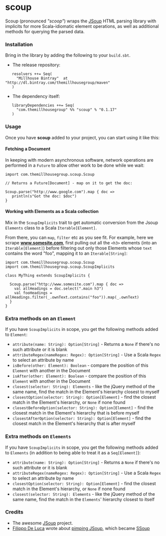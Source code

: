 scoup
============================

Scoup (pronounced _"scoop"_) wraps the [JSoup](http://jsoup.org/) HTML parsing library with implicits for more Scala-idiomatic element operations, as well as additional methods for querying the parsed data.


### Installation

Bring in the library by adding the following to your ```build.sbt```. 

  - The release repository: 

```
   resolvers ++= Seq(
     "Millhouse Bintray"  at "http://dl.bintray.com/themillhousegroup/maven"
   )
```
  - The dependency itself: 

```
   libraryDependencies ++= Seq(
     "com.themillhousegroup" %% "scoup" % "0.1.17"
   )

```

### Usage

Once you have __scoup__ added to your project, you can start using it like this:

#### Fetching a Document
In keeping with modern asynchronous software, network operations are performed in a `Future` to allow other work to be done while we wait:

```
import com.themillhousegroup.scoup.Scoup

// Returns a Future[Document] - map on it to get the doc:

Scoup.parse("http://www.google.com").map { doc =>
   println(s"Got the doc: $doc")  
}
```

#### Working with Elements as a Scala collection
Mix in the `ScoupImplicits` trait to get automatic conversion from the Jsoup `Elements` class to a Scala `Iterable[Element]`. 

From there, you can `map`, `filter` etc as you see fit. For example, here we scrape __www.somesite.com__, first pulling out all the `<h3>` elements (into an `Iterable[Element]`) before filtering out only those Elements whose `text` contains the word "foo", mapping it to an `Iterable[String]`:

```
import com.themillhousegroup.scoup.Scoup
import com.themillhousegroup.scoup.ScoupImplicits

class MyThing extends ScoupImplicits {

  Scoup.parse("http://www.somesite.com").map { doc =>
    val allHeadings = doc.select(".main h3")
    val fooHeadings = allHeadings.filter(_.ownText.contains("foo")).map(_.ownText)
  }
}
```


### Extra methods on an `Element`
If you have `ScoupImplicits` in scope, you get the following methods added to `Element`:
  - `attribute(name: String): Option[String]` - Returns a `None` if there's no such attribute or it is blank
  - `attributeRegex(nameRegex: Regex): Option[String]` - Use a Scala `Regex` to select an attribute by name
  - `isBefore(other: Element): Boolean` - compare the position of this `Element` with another in the Document 
  - `isAfter(other: Element): Boolean` - compare the position of this `Element` with another in the Document 
  - `closest(selector: String): Elements` - like the jQuery method of the same name, find the match in the Element's hierarchy closest to myself
  - `closestOption(selector: String): Option[Element]` - find the closest match in the Element's hierarchy, or `None` if none found
  - `closestBeforeOption(selector: String): Option[Element]` - find the closest match in the Element's hierarchy that is before myself
  - `closestAfterOption(selector: String): Option[Element]` - find the closest match in the Element's hierarchy that is after myself


### Extra methods on `Elements`
If you have `ScoupImplicits` in scope, you get the following methods added to `Elements` (in addition to being able to treat it as a `Seq[Element]`):
  - `attribute(name: String): Option[String]` - Returns a `None` if there's no such attribute or it is blank
  - `attributeRegex(nameRegex: Regex): Option[String]` - Use a Scala `Regex` to select an attribute by name
  - `closestOption(selector: String): Option[Element]` - find the closest match in the Element's hierarchy, or `None` if none found
  - `closest(selector: String): Elements` - like the jQuery method of the same name, find the match in the `Elements`' hierarchy closest to itself

### Credits
- The awesome [JSoup](http://jsoup.org/) project.
- [Filippo De Luca](https://plus.google.com/+FilippoDeLuca) wrote about [pimping JSoup](http://filippodeluca.com/programming/2012/11/02/Pimping-Jsoup/#.VORgwVOUc8Y), which became [SSoup](https://github.com/filosganga/ssoup) 
